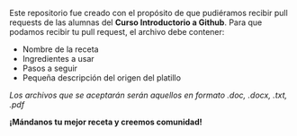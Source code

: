Este repositorio fue creado con el propósito de que pudiéramos recibir pull requests de las alumnas del **Curso Introductorio a Github**.
Para que podamos recibir tu pull request, el archivo debe contener:

- Nombre de la receta
- Ingredientes a usar
- Pasos a seguir
- Pequeña descripción del origen del platillo

*Los archivos que se aceptarán serán aquellos en formato .doc, .docx, .txt, .pdf*

**¡Mándanos tu mejor receta y creemos comunidad!**
